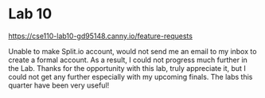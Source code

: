 # Lab 10

https://cse110-lab10-gd95148.canny.io/feature-requests


Unable to make Split.io account, would not send me an email to my inbox to create a formal account. As a result, I could not progress much further in the Lab. Thanks for the opportunity with this lab, truly appreciate it, but I could not get any further especially with my upcoming finals. The labs this quarter have been very useful!